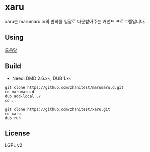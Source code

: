 # xaru
xaru는 marumaru.in의 만화를 일괄로 다운받아주는 커맨드 프로그램입니다.

## Using
[도움말](https://xaru.ga)

## Build
 - Need: DMD 2.6.x~, DUB 1.x~
 
```
git clone https://github.com/zhanitest/marumaru.d.git
cd marumaru.d
dub add-local ./
cd ..

git clone https://github.com/zhanitest/xaru.git
cd xaru
dub run
```

## License
LGPL v2
